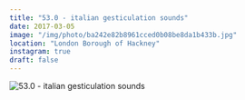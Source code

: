```yaml
---
title: "53.0 - italian gesticulation sounds"
date: 2017-03-05
image: "/img/photo/ba242e82b8961cced0b08be8da1b433b.jpg"
location: "London Borough of Hackney"
instagram: true
draft: false
---
```


![53.0 - italian gesticulation sounds](/img/photo/ba242e82b8961cced0b08be8da1b433b.jpg)

